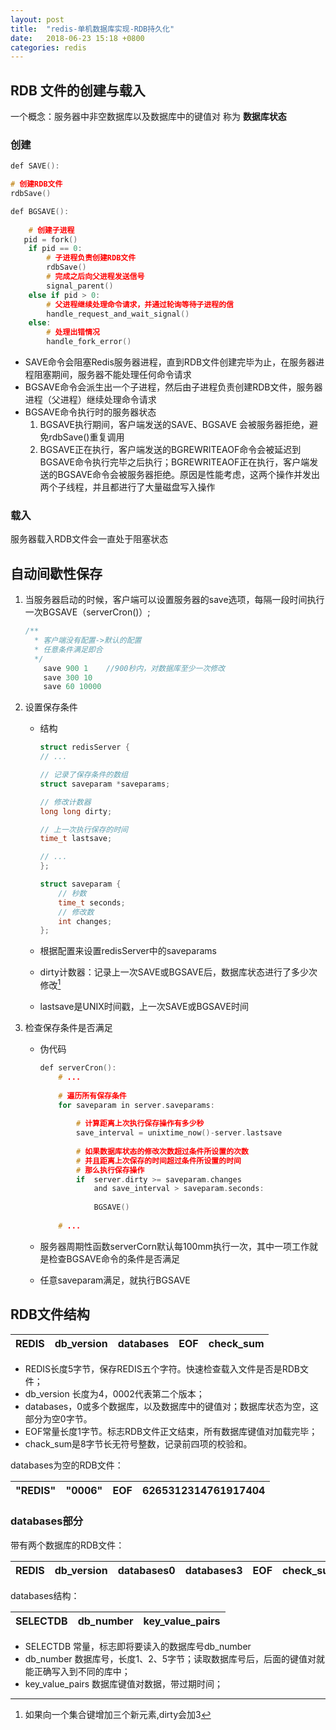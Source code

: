 ```yaml
---
layout: post
title:  "redis-单机数据库实现-RDB持久化"
date:   2018-06-23 15:18 +0800
categories: redis
---
```



## RDB 文件的创建与载入
一个概念：服务器中非空数据库以及数据库中的键值对 称为 **数据库状态**
### 创建
~~~c
def SAVE():

# 创建RDB文件
rdbSave()

def BGSAVE():
   
	# 创建子进程
   pid = fork()	
	if pid == 0:
		# 子进程负责创建RDB文件
		rdbSave()
		# 完成之后向父进程发送信号
		signal_parent()
	else if pid > 0:
		# 父进程继续处理命令请求，并通过轮询等待子进程的信
		handle_request_and_wait_signal()
	else:
		# 处理出错情况
		handle_fork_error()
~~~
- SAVE命令会阻塞Redis服务器进程，直到RDB文件创建完毕为止，在服务器进程阻塞期间，服务器不能处理任何命令请求
- BGSAVE命令会派生出一个子进程，然后由子进程负责创建RDB文件，服务器进程（父进程）继续处理命令请求
- BGSAVE命令执行时的服务器状态
	1. BGSAVE执行期间，客户端发送的SAVE、BGSAVE 会被服务器拒绝，避免rdbSave()重复调用
	2. BGSAVE正在执行，客户端发送的BGREWRITEAOF命令会被延迟到BGSAVE命令执行完毕之后执行；BGREWRITEAOF正在执行，客户端发送的BGSAVE命令会被服务器拒绝。原因是性能考虑，这两个操作并发出两个子线程，并且都进行了大量磁盘写入操作

### 载入
服务器载入RDB文件会一直处于阻塞状态 

## 自动间歇性保存
1. 当服务器启动的时候，客户端可以设置服务器的save选项，每隔一段时间执行一次BGSAVE（serverCron()）;

	~~~c
	/**
	  * 客户端没有配置->默认的配置
	  * 任意条件满足即合 
	  */
		save 900 1    //900秒内，对数据库至少一次修改
		save 300 10
		save 60 10000
	~~~

2. 设置保存条件
	- 结构  
	
		~~~c
		struct redisServer {	
   	  // ...
		
   		// 记录了保存条件的数组
   		struct saveparam *saveparams;
   	
   		// 修改计数器
   		long long dirty;
   	
   		// 上一次执行保存的时间
   		time_t lastsave;
		
   		// ...
		};
		
		struct saveparam {
			// 秒数    
			time_t seconds;
			// 修改数
			int changes;
		};
		~~~
	
	- 根据配置来设置redisServer中的saveparams  
	- dirty计数器：记录上一次SAVE或BGSAVE后，数据库状态进行了多少次修改[^1]  
	- lastsave是UNIX时间戳，上一次SAVE或BGSAVE时间
3. 检查保存条件是否满足
	- 伪代码
	
		~~~c
		def serverCron():    
			# ...
			  
			# 遍历所有保存条件    
			for saveparam in server.saveparams:
			
		        # 计算距离上次执行保存操作有多少秒        
		        save_interval = unixtime_now()-server.lastsave
		        
		        # 如果数据库状态的修改次数超过条件所设置的次数        
		        # 并且距离上次保存的时间超过条件所设置的时间        
		        # 那么执行保存操作
		        if  server.dirty >= saveparam.changes 
		        	and save_interval > saveparam.seconds:
		        	
		            BGSAVE()
		            
			# ...
		~~~
	- 服务器周期性函数serverCorn默认每100mm执行一次，其中一项工作就是检查BGSAVE命令的条件是否满足  
	- 任意saveparam满足，就执行BGSAVE
		
## RDB文件结构

| REDIS | db\_version | databases | EOF  | check_sum |
| ----- | ----------- | --------- | ---- | --------- |

- REDIS长度5字节，保存REDIS五个字符。快速检查载入文件是否是RDB文件；
- db_version 长度为4，0002代表第二个版本；
- databases，0或多个数据库，以及数据库中的键值对；数据库状态为空，这部分为空0字节。
- EOF常量长度1字节。标志RDB文件正文结束，所有数据库键值对加载完毕；
- chack_sum是8字节长无符号整数，记录前四项的校验和。

databases为空的RDB文件：

| "REDIS" | "0006" | EOF  | 6265312314761917404 |
| ------- | ------ | ---- | ------------------- |

### databases部分

带有两个数据库的RDB文件：

| REDIS | db\_version | databases0 | databases3 | EOF  | check_sum |
| ----- | ----------- | ---------  | ---------  | ---- | --------- |

databases结构：

| SELECTDB | db_number | key_value_pairs |
| -------- | --------- | --------------- |

- SELECTDB 常量，标志即将要读入的数据库号db_number
- db_number 数据库号，长度1、2、5字节；读取数据库号后，后面的键值对就能正确写入到不同的库中；
- key_value_pairs 数据库键值对数据，带过期时间；



[^1]: 如果向一个集合键增加三个新元素,dirty会加3